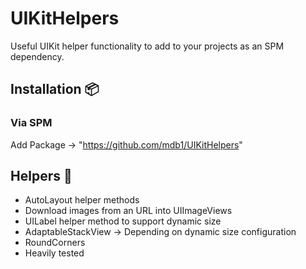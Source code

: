 # UIKitHelpers

Useful UIKit helper functionality to add to your projects as an SPM dependency.

## Installation 📦

### Via SPM
Add Package -> "https://github.com/mdb1/UIKitHelpers"

## Helpers 🤖

* AutoLayout helper methods
* Download images from an URL into UIImageViews
* UILabel helper method to support dynamic size
* AdaptableStackView -> Depending on dynamic size configuration
* RoundCorners
* Heavily tested
